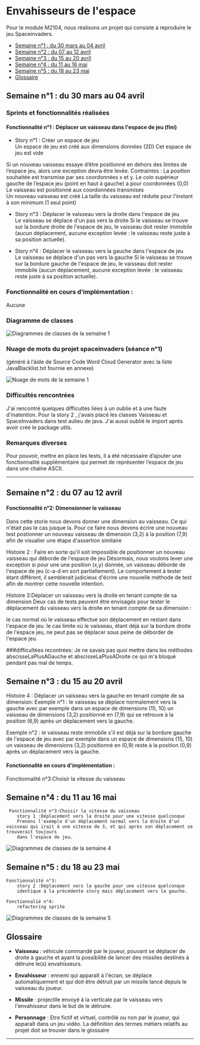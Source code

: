 # Envahisseurs de l'espace

Pour le module M2104, nous réalisons un projet qui consiste à reproduire le jeu Spaceinvaders.


- [Semaine n°1 : du 30 mars au 04 avril](#semaine1) 
- [Semaine n°2 : du 07 au 12 avril](#semaine2)  
- [Semaine n°3 : du 15 au 20 avril](#semaine3)  
- [Semaine n°4 : du 11 au 16 mai](#semaine4)
- [Semaine n°5 : du 18 au 23 mai](#semaine5)
- [Glossaire](#glossaire)
## Semaine n°1 : du 30 mars au 04 avril <a id="semaine1"></a>

### Sprints et fonctionnalités réalisées 

#### Fonctionnalité n°1 : Déplacer un vaisseau dans l'espace de jeu (fini)

- Story n°1 : Créer un espace de jeu  
Un espace de jeu est créé aux dimensions données (2D) 
Cet espace de jeu est vide

Si un nouveau vaisseau essaye d’être positionné en dehors des limites de l’espace jeu, alors une exception devra être levée.
 Contraintes :
La position souhaitée est transmise par ses coordonnées x et y.
Le coin supérieur gauche de l’espace jeu (point en haut à gauche) a pour coordonnées (0,0)
Le vaisseau est positionné aux coordonnées transmises  
Un nouveau vaisseau est créé
La taille du vaisseau est réduite pour l'instant à son minimum (1 seul point)    
 
- Story n°3 : Déplacer le vaisseau vers la droite dans l'espace de jeu  
Le vaisseau se déplace d'un pas vers la droite 
Si le vaisseau se trouve sur la bordure droite de l'espace de jeu, le vaisseau doit rester immobile (aucun déplacement, aucune exception levée : le vaisseau reste juste à sa position actuelle).


- Story n°4 : Déplacer le vaisseau vers la gauche dans l'espace de jeu  
Le vaisseau se déplace d'un pas vers la gauche 
Si le vaisseau se trouve sur la bordure gauche de l'espace de jeu, le vaisseau doit rester immobile (aucun déplacement, aucune exception levée : le vaisseau reste juste à sa position actuelle).

### Fonctionnalité en cours d’implémentation : 
Aucune


### Diagramme de classes 

![Diagrammes de classes de la semaine 1](https://github.com/GuillaumeCoulaud/image/blob/master/Diagramclasssemaine1.png)

### Nuage de mots du projet spaceinvaders (séance n°1)  
(généré à l’aide de Source Code Word Cloud Generator avec la liste JavaBlacklist.txt fournie en annexe)
 
![Nuage de mots de la semaine 1](https://github.com/GuillaumeCoulaud/image/blob/master/unilim.png)


### Difficultés rencontrées 
J'ai rencontré  quelques difficultés liées à un oublie et à une faute d'inatention. 
Pour la  story 2 , j'avais placé  les classes Vaisseau et SpaceInvaders dans test aulieu de java. J'ai aussi oublié le import  aprés avoir créé le package utils.

### Remarques diverses
 Pour pouvoir, mettre en place les tests, il a été nécessaire d’ajouter une fonctionnalité supplémentaire qui permet de représenter l’espace de jeu dans une chaîne ASCII.

-------------
## Semaine n°2 : du 07 au 12 avril <a id="semaine2"></a>
#### Fonctionnalité n°2: Dimensionner le vaisseau

Dans cette storie nous devons donner une dimension au vaisseau. Ce qui n'était pas le cas jusque la. Pour ce faire nous devons écrire une nouveau test  postionner un nouveau vaisseau de dimension (3,2) à la position (7,9) afin de visualier une étape d'assertion similaire 

Histoire 2 : Faire en sorte qu'il soit impossible de positionner un nouveau vaisseau qui déborde de l'espace de jeu
Désormais, nous voulons lever une exception si pour une une position (x,y) donnée, un vaisseau déborde de l'espace de jeu (c-a-d en sort partiellement). Le comportement à tester étant différent, il semblerait judicieux d'écrire une nouvelle méthode de test afin de montrer cette nouvelle intention.

Histoire 3:Déplacer un vaisseau vers la droite en tenant compte de sa dimension
Deux cas de tests peuvent être envisagés pour tester le déplacement du vaisseau vers la droite en tenant compte de sa dimension :

le cas normal où le vaisseau effectue son déplacement en restant dans l'espace de jeu.
le cas limite où le vaisseau, étant déjà sur la bordure droite de l'espace jeu, ne peut pas se déplacer sous peine de déborder de l'espace jeu.

###difficultées recontrées:
Je ne savais pas quoi mettre dans les méthodes abscisseLaPlusAGauche et abscisseLaPlusADroite ce qui m'a bloqué pendant pas mal de temps.

## Semaine n°3 : du 15 au 20 avril <a id="semaine3"></a>

Histoire 4 : Déplacer un vaisseau vers la gauche en tenant compte de sa dimension:
Exemple n°1 : le vaisseau se déplace normalement vers la gauche avec par exemple dans un espace de dimensions (15, 10) un vaisseau de dimensions (3,2) positionné en (7,9) qui se retrouve à la position (6,9) après un déplacement vers la gauche.

Exemple n°2 : le vaisseau reste immobile s'il est déjà sur la bordure gauche de l'espace de jeu avec par exemple dans un espace de dimensions (15, 10) un vaisseau de dimensions (3,2) positionné en (0,9) reste à la position (0,9) après un déplacement vers la gauche.
#### Fonctionnalité en cours d'implémentation : 
 Fonctionnalité n°3:Choisir la vitesse du vaisseau
 
 ## Semaine n°4 : du 11 au 16 mai <a id="semaine4"></a>
	 Fonctionnalité n°3:Choisir la vitesse du vaisseau
	 	story 1 :Déplacement vers la droite pour une vitesse quelconque
	 	Prenons l'exemple d'un déplacement normal vers la droite d'un vaisseau qui irait à une vitesse de 3, et qui après son déplacement se trouverait toujours 
	 	dans l'espace de jeu.

![Diagrammes de classes de la semaine 4](https://github.com/GuillaumeCoulaud/image/blob/master/semaine4.png)

## Semaine n°5 : du 18 au 23 mai <a id="semaine5"></a>
	Fonctionnalité n°3:
		story 2 :Déplacement vers la gauche pour une vitesse quelconque
		identique à la précédente story mais déplacement vers la gauche.
		
	Fonctionnalié n°4:
		refactoring sprite
		
![Diagrammes de classes de la semaine 5](https://github.com/GuillaumeCoulaud/image/blob/master/semaine5.gif)		
		

## Glossaire <a id="glossaire"></a>

* **Vaisseau** :  véhicule commandé par le joueur, pouvant se déplacer de droite à gauche et ayant la possibilité de lancer des missiles destinés à détruire le(s) envahisseurs.

* **Envahisseur**  :  ennemi qui apparaît à l'écran, se déplace automatiquement et qui doit être détruit par un missile lancé depuis le vaisseau du joueur.


* **Missile** :  projectile envoyé à la verticale par le vaisseau vers l'envahisseur dans le but de le détruire.

* **Personnage** : Etre fictif et virtuel, contrôlé ou non par le joueur, qui apparaît dans un jeu vidéo.
La définition des termes métiers relatifs au projet doit se trouver dans le glossaire 

------------- 
